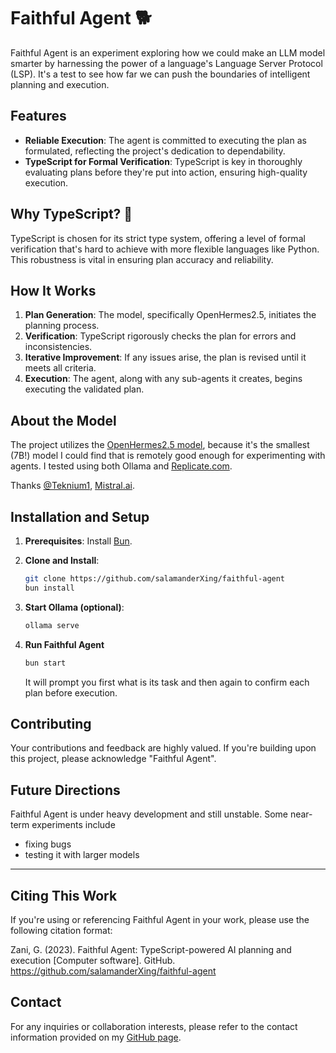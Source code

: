 # Faithful Agent 🐕

Faithful Agent is an experiment exploring how we could make an LLM model smarter
by harnessing the power of a language's Language Server Protocol (LSP). It's a
test to see how far we can push the boundaries of intelligent planning and
execution.

## Features

- **Reliable Execution**: The agent is committed to executing the plan as
  formulated, reflecting the project's dedication to dependability.
- **TypeScript for Formal Verification**: TypeScript is key in thoroughly
  evaluating plans before they're put into action, ensuring high-quality
  execution.

## Why TypeScript? 🤔

TypeScript is chosen for its strict type system, offering a level of formal
verification that's hard to achieve with more flexible languages like Python.
This robustness is vital in ensuring plan accuracy and reliability.

## How It Works

1. **Plan Generation**: The model, specifically OpenHermes2.5, initiates the
   planning process.
2. **Verification**: TypeScript rigorously checks the plan for errors and
   inconsistencies.
3. **Iterative Improvement**: If any issues arise, the plan is revised until it
   meets all criteria.
4. **Execution**: The agent, along with any sub-agents it creates, begins
   executing the validated plan.

## About the Model

The project utilizes the
[OpenHermes2.5 model](https://huggingface.co/teknium/OpenHermes-2.5-Mistral-7B),
because it's the smallest (7B!) model I could find that is remotely good enough
for experimenting with agents. I tested using both Ollama and
[Replicate.com](https://replicate.com).

Thanks [@Teknium1](https://twitter.com/Teknium1),
[Mistral.ai](https://twitter.com/MistralAI).

## Installation and Setup

1. **Prerequisites**: Install [Bun](https://bun.sh).
2. **Clone and Install**:
   ```bash
   git clone https://github.com/salamanderXing/faithful-agent
   bun install
   ```
3. **Start Ollama (optional)**:

   ```bash
   ollama serve
   ```

4. **Run Faithful Agent**
   ```bash
   bun start
   ```
   It will prompt you first what is its task and then again to confirm each plan
   before execution.

## Contributing

Your contributions and feedback are highly valued. If you're building upon this
project, please acknowledge "Faithful Agent".

## Future Directions

Faithful Agent is under heavy development and still unstable. Some near-term
experiments include

- fixing bugs
- testing it with larger models

---

## Citing This Work

If you're using or referencing Faithful Agent in your work, please use the
following citation format:

Zani, G. (2023). Faithful Agent: TypeScript-powered AI planning and execution
[Computer software]. GitHub. https://github.com/salamanderXing/faithful-agent

## Contact

For any inquiries or collaboration interests, please refer to the contact
information provided on my [GitHub page](https://github.com/salamanderxing).
